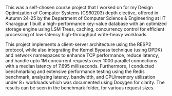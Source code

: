 This was a self-chosen course project that I worked on for my Design Optimization of Computer Systems (CS60203) depth elective, offered in Autumn 24-25 by the Department of Computer Science & Engineering at IIT Kharagpur. I built a high-performance key-value database with an optimized storage engine using LSM Trees, caching, concurrency control for efficient processing of low-latency high-throughput write-heavy workloads. 

This project implements a client-server architecture using the RESP2 protocol, while also integrating the Kernel Bypass technique (using DPDK) and network namespaces to enhance TCP performance, reduce latency, and handle upto 1M concurrent requests over 1000 parallel connections with a median latency of 7.695 milliseconds. Furthermore, I conducted benchmarking and extensive performance testing using the Redis benchmark, analyzing latency, bandwidth, and CPU/memory utilization under 8+ workloads which was documented using Doxygen for clarity. The results can be seen in the benchmark folder, for various request sizes.
